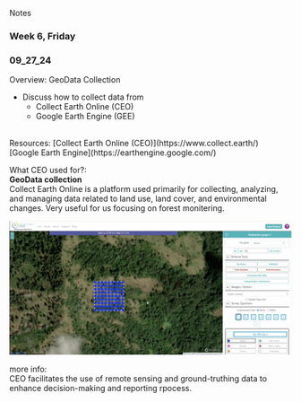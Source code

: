 Notes <br>
### Week 6, Friday
### 09_27_24

Overview: 
GeoData Collection <br>
- Discuss how to collect data from 
  - Collect Earth Online (CEO)
  - Google Earth Engine (GEE)
  
<br>
Resources: 
[Collect Earth Online (CEO)](https://www.collect.earth/)  <br>
[Google Earth Engine](https://earthengine.google.com/)

What CEO used for?: <br> 
**GeoData collection** <br>
Collect Earth Online is a platform used primarily for collecting, analyzing, and managing data related to land use, land cover, and environmental changes. 
Very useful for us focusing on forest monitering. 

![GeoData Collection](GeoDataCollection.png)

more info: <br>
CEO facilitates the use of remote sensing and ground-truthing data to enhance decision-making and reporting rpocess. 


